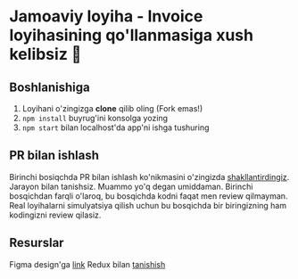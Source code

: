 # Jamoaviy loyiha - Invoice loyihasining qo'llanmasiga xush kelibsiz 🎉

## Boshlanishiga

1. Loyihani o'zingizga **clone** qilib oling (Fork emas!)
2. `npm install` buyrug'ini konsolga yozing
3. `npm start` bilan localhost'da app'ni ishga tushuring

## PR bilan ishlash

Birinchi bosiqchda PR bilan ishlash ko'nikmasini o'zingizda
[shakllantirdingiz](https://github.com/umarmuhandis/pomodoro#code-review-jarayoni-pr-qanday-qilib-raise-qilinadi).
Jarayon bilan tanishsiz. Muammo yo'q degan umiddaman. Birinchi bosqichdan farqli
o'laroq, bu bosqichda kodni faqat men review qilmayman. Real loyihalarni
simulyatsiya qilish uchun bu bosqichda bir biringizning ham kodingizni review
qilasiz.

## Resurslar

Figma design'ga
[link](https://www.figma.com/file/0DUlDGlIU8kwl11IKpwcPi/invoice-app?node-id=0%3A1)
Redux bilan
[tanishish](https://redux.js.org/tutorials/fundamentals/part-1-overview)
